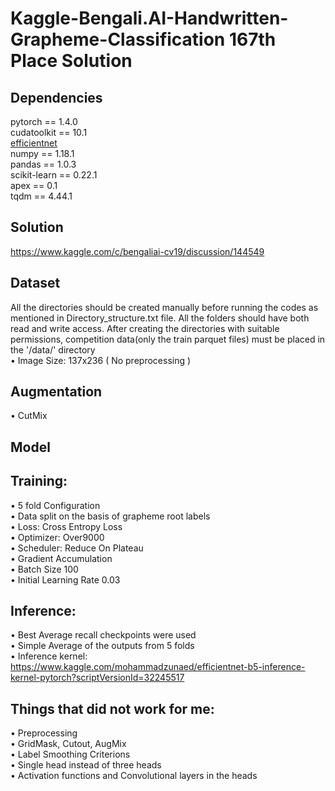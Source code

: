 # Kaggle-Bengali.AI-Handwritten-Grapheme-Classification 167th Place Solution

## Dependencies
pytorch == 1.4.0 <br />
cudatoolkit == 10.1 <br />
[efficientnet](https://github.com/lukemelas/EfficientNet-PyTorch) <br />
numpy == 1.18.1 <br />
pandas == 1.0.3 <br />
scikit-learn == 0.22.1 <br />
apex == 0.1 <br />
tqdm == 4.44.1 <br />

## Solution
https://www.kaggle.com/c/bengaliai-cv19/discussion/144549

## Dataset
All the directories should be created manually before running the codes as mentioned in Directory_structure.txt file. All the folders should have both read and write access. After creating the directories with suitable permissions, competition data(only the train parquet files) must be placed in the '/data/' directory <br />
•	Image Size: 137x236 ( No preprocessing )

## Augmentation
•	CutMix

## Model

## Training:
•	5 fold Configuration <br />
•	Data split on the basis of grapheme root labels <br />
•	Loss: Cross Entropy Loss <br />
•	Optimizer: Over9000 <br />
•	Scheduler: Reduce On Plateau <br />
•	Gradient Accumulation <br />
•	Batch Size 100 <br />
•	Initial Learning Rate 0.03 <br />

## Inference:
•	Best Average recall checkpoints were used <br />
•	Simple Average of the outputs from 5 folds <br />
•	Inference kernel: https://www.kaggle.com/mohammadzunaed/efficientnet-b5-inference-kernel-pytorch?scriptVersionId=32245517 <br />

## Things that did not work for me:
•	Preprocessing <br />
•	GridMask, Cutout, AugMix <br />
•	Label Smoothing Criterions <br />
•	Single head instead of three heads <br />
•	Activation functions and Convolutional layers in the heads <br />
